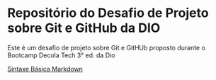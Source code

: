 # Repositório do Desafio de Projeto sobre Git e GitHub da DIO
Este é um desafio de projeto sobre Git e GitHUb proposto durante o Bootcamp Decola Tech 3° ed. da Dio

[Sintaxe Básica Markdown](https://www.markdownguide.org/basic-syntax/)
